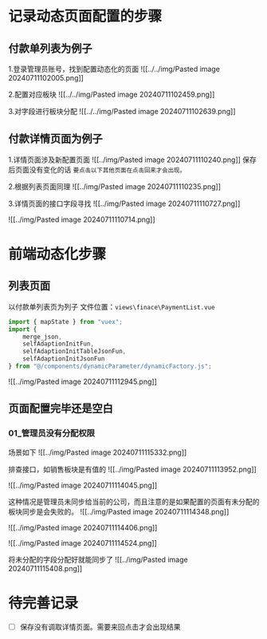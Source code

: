 
# 记录动态页面配置的步骤

## 付款单列表为例子
1.登录管理员账号，找到配置动态化的页面
![[../../img/Pasted image 20240711102005.png]]

2.配置对应板块
![[../../img/Pasted image 20240711102459.png]]

3.对字段进行板块分配
![[../../img/Pasted image 20240711102639.png]]


## 付款详情页面为例子
1.详情页面涉及新配置页面
![[../img/Pasted image 20240711110240.png]]
保存后页面没有变化的话
`要点击以下其他页面在点击回来才会出现。`

2.根据列表页面同理
![[../img/Pasted image 20240711110235.png]]

3.详情页面的接口字段寻找
![[../img/Pasted image 20240711110727.png]]

![[../img/Pasted image 20240711110714.png]]



# 前端动态化步骤
## 列表页面
以付款单列表页为列子
文件位置：`views\finace\PaymentList.vue`
~~~js
import { mapState } from "vuex";
import {
    merge_json,
    selfAdaptionInitFun,
    selfAdaptionInitTableJsonFun,
    selfAdaptionInitJsonFun
} from "@/components/dynamicParameter/dynamicFactory.js";
~~~


![[../img/Pasted image 20240711112945.png]]


## 页面配置完毕还是空白
### 01_管理员没有分配权限
场景如下
![[../img/Pasted image 20240711115332.png]]

排查接口，如销售板块是有值的
![[../img/Pasted image 20240711113952.png]]

![[../img/Pasted image 20240711114045.png]]

这种情况是管理员未同步给当前的公司，而且注意的是如果配置的页面有未分配的板块同步是会失败的。
![[../img/Pasted image 20240711114348.png]]

![[../img/Pasted image 20240711114406.png]]

![[../img/Pasted image 20240711114524.png]]

将未分配的字段分配好就能同步了
![[../img/Pasted image 20240711115408.png]]
# 待完善记录
- [ ] 保存没有调取详情页面。需要来回点击才会出现结果